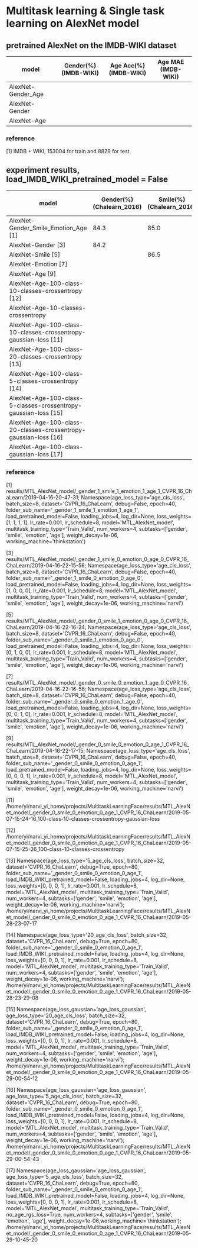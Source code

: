 # Multitask learning & Single task learning on AlexNet model



## pretrained AlexNet on the IMDB-WIKI dataset

model                                                 | Gender(%)(IMDB-WIKI)     |  Age Acc(%)(IMDB-WIKI)    | Age MAE (IMDB-WIKI)
----------------------------------------------------- |------------------------- | ------------------------- | ------------------------ 
AlexNet-Gender_Age                                    |                          |   　　                    |                     
AlexNet-Gender                                        |                          |                           |                          
AlexNet-Age                                           |                          |                           |                          

### reference

[1] IMDB + WIKI, 153004 for train and 8829 for test








## experiment results, load_IMDB_WIKI_pretrained_model = False

model                                                                 | Gender(%)(Chalearn_2016) | Smile(%)(Chalearn_2016) | Emotion Acc(%)(FER_2013) |   Age Acc(%)                 | Age MAE (ChaLearn_2016)
--------------------------------------------------------------------- |------------------------- | ----------------------- | ------------------------ | ---------------------------  | ---------------------
AlexNet-Gender_Smile_Emotion_Age [1]                                  |       84.3               |      85.0               |       58.3               |                              |  7.0
AlexNet-Gender [3]                                                    |       84.2               |                         |                          |                              | 
AlexNet-Smile  [5]                                                    |                          |     86.5                |                          |                              |
AlexNet-Emotion [7]                                                   |                          |                         |      61.3                |                              |
AlexNet-Age [9]                                                       |                          |                         |                          |                              | 7.7
AlexNet-Age-100-class-10-classes-crossentropy [12]                    |                          |                         |                          |                              | 6.9   
AlexNet-Age-10-classes-crossentropy                                   |                          |                         |                          |                              |                              
AlexNet-Age-100-class-10-classes-crossentropy-gaussian-loss [11]      |                          |                         |                          |                              |  6.4
AlexNet-Age-100-class-20-classes-crossentropy [13]                    |                          |                         |                          |                              |  6.77                
AlexNet-Age-100-class-5-classes-crossentropy [14]                     |                          |                         |                          |                              |  6.60          
AlexNet-Age-100-class-5-classes-crossentropy-gaussian-loss [15]       |                          |                         |                          |                              |  6.21                 
AlexNet-Age-100-class-20-classes-crossentropy-gaussian-loss [16]      |                          |                         |                          |                              |  6.94                
AlexNet-Age-100-class-gaussian-loss [17]                              |                          |                         |                          |                              |  7.26              




### reference

[1] results/MTL_AlexNet_model/_gender_1_smile_1_emotion_1_age_1_CVPR_16_ChaLearn/2019-04-16-20-47-31; Namespace(age_loss_type='age_cls_loss', batch_size=8, dataset='CVPR_16_ChaLearn', debug=False, epoch=40, folder_sub_name='_gender_1_smile_1_emotion_1_age_1', load_pretrained_model=False, loading_jobs=4, log_dir=None, loss_weights=[1, 1, 1, 1], lr_rate=0.001, lr_schedule=8, model='MTL_AlexNet_model', multitask_training_type='Train_Valid', num_workers=4, subtasks=['gender', 'smile', 'emotion', 'age'], weight_decay=1e-06, working_machine='thinkstation')

[3] results/MTL_AlexNet_model/_gender_1_smile_0_emotion_0_age_0_CVPR_16_ChaLearn/2019-04-16-22-15-56; Namespace(age_loss_type='age_cls_loss', batch_size=8, dataset='CVPR_16_ChaLearn', debug=False, epoch=40, folder_sub_name='_gender_1_smile_0_emotion_0_age_0', load_pretrained_model=False, loading_jobs=4, log_dir=None, loss_weights=[1, 0, 0, 0], lr_rate=0.001, lr_schedule=8, model='MTL_AlexNet_model', multitask_training_type='Train_Valid', num_workers=4, subtasks=['gender', 'smile', 'emotion', 'age'], weight_decay=1e-06, working_machine='narvi')

[5] results/MTL_AlexNet_model/_gender_0_smile_1_emotion_0_age_0_CVPR_16_ChaLearn/2019-04-16-22-16-24; Namespace(age_loss_type='age_cls_loss', batch_size=8, dataset='CVPR_16_ChaLearn', debug=False, epoch=40, folder_sub_name='_gender_0_smile_1_emotion_0_age_0', load_pretrained_model=False, loading_jobs=4, log_dir=None, loss_weights=[0, 1, 0, 0], lr_rate=0.001, lr_schedule=8, model='MTL_AlexNet_model', multitask_training_type='Train_Valid', num_workers=4, subtasks=['gender', 'smile', 'emotion', 'age'], weight_decay=1e-06, working_machine='narvi')

[7] results/MTL_AlexNet_model/_gender_0_smile_0_emotion_1_age_0_CVPR_16_ChaLearn/2019-04-16-22-16-56; Namespace(age_loss_type='age_cls_loss', batch_size=8, dataset='CVPR_16_ChaLearn', debug=False, epoch=40, folder_sub_name='_gender_0_smile_0_emotion_1_age_0', load_pretrained_model=False, loading_jobs=4, log_dir=None, loss_weights=[0, 0, 1, 0], lr_rate=0.001, lr_schedule=8, model='MTL_AlexNet_model', multitask_training_type='Train_Valid', num_workers=4, subtasks=['gender', 'smile', 'emotion', 'age'], weight_decay=1e-06, working_machine='narvi')

[9] results/MTL_AlexNet_model/_gender_0_smile_0_emotion_0_age_1_CVPR_16_ChaLearn/2019-04-16-22-17-15; Namespace(age_loss_type='age_cls_loss', batch_size=8, dataset='CVPR_16_ChaLearn', debug=False, epoch=40, folder_sub_name='_gender_0_smile_0_emotion_0_age_1', load_pretrained_model=False, loading_jobs=4, log_dir=None, loss_weights=[0, 0, 0, 1], lr_rate=0.001, lr_schedule=8, model='MTL_AlexNet_model', multitask_training_type='Train_Valid', num_workers=4, subtasks=['gender', 'smile', 'emotion', 'age'], weight_decay=1e-06, working_machine='narvi')  

[11] /home/yi/narvi_yi_home/projects/MultitaskLearningFace/results/MTL_AlexNet_model/_gender_0_smile_0_emotion_0_age_1_CVPR_16_ChaLearn/2019-05-07-15-24-16_100-class-10-classes-crossentropy-gaussian-loss

[12] /home/yi/narvi_yi_home/projects/MultitaskLearningFace/results/MTL_AlexNet_model/_gender_0_smile_0_emotion_0_age_1_CVPR_16_ChaLearn/2019-05-07-15-25-26_100-class-10-classes-crossentropy

[13] Namespace(age_loss_type='5_age_cls_loss', batch_size=32, dataset='CVPR_16_ChaLearn', debug=True, epoch=80, folder_sub_name='_gender_0_smile_0_emotion_0_age_1', load_IMDB_WIKI_pretrained_model=False, loading_jobs=4, log_dir=None, loss_weights=[0, 0, 0, 1], lr_rate=0.001, lr_schedule=8, model='MTL_AlexNet_model', multitask_training_type='Train_Valid', num_workers=4, subtasks=['gender', 'smile', 'emotion', 'age'], weight_decay=1e-06, working_machine='narvi'); /home/yi/narvi_yi_home/projects/MultitaskLearningFace/results/MTL_AlexNet_model/_gender_0_smile_0_emotion_0_age_1_CVPR_16_ChaLearn/2019-05-28-23-07-17

[14] Namespace(age_loss_type='20_age_cls_loss', batch_size=32, dataset='CVPR_16_ChaLearn', debug=True, epoch=80, folder_sub_name='_gender_0_smile_0_emotion_0_age_1', load_IMDB_WIKI_pretrained_model=False, loading_jobs=4, log_dir=None, loss_weights=[0, 0, 0, 1], lr_rate=0.001, lr_schedule=8, model='MTL_AlexNet_model', multitask_training_type='Train_Valid', num_workers=4, subtasks=['gender', 'smile', 'emotion', 'age'], weight_decay=1e-06, working_machine='narvi'); /home/yi/narvi_yi_home/projects/MultitaskLearningFace/results/MTL_AlexNet_model/_gender_0_smile_0_emotion_0_age_1_CVPR_16_ChaLearn/2019-05-28-23-29-08

[15] Namespace(age_loss_gaussian='age_loss_gaussian', age_loss_type='20_age_cls_loss', batch_size=32, dataset='CVPR_16_ChaLearn', debug=True, epoch=80, folder_sub_name='_gender_0_smile_0_emotion_0_age_1', load_IMDB_WIKI_pretrained_model=False, loading_jobs=4, log_dir=None, loss_weights=[0, 0, 0, 1], lr_rate=0.001, lr_schedule=8, model='MTL_AlexNet_model', multitask_training_type='Train_Valid', num_workers=4, subtasks=['gender', 'smile', 'emotion', 'age'], weight_decay=1e-06, working_machine='narvi'); /home/yi/narvi_yi_home/projects/MultitaskLearningFace/results/MTL_AlexNet_model/_gender_0_smile_0_emotion_0_age_1_CVPR_16_ChaLearn/2019-05-29-00-54-12

[16] Namespace(age_loss_gaussian='age_loss_gaussian', age_loss_type='5_age_cls_loss', batch_size=32, dataset='CVPR_16_ChaLearn', debug=True, epoch=80, folder_sub_name='_gender_0_smile_0_emotion_0_age_1', load_IMDB_WIKI_pretrained_model=False, loading_jobs=4, log_dir=None, loss_weights=[0, 0, 0, 1], lr_rate=0.001, lr_schedule=8, model='MTL_AlexNet_model', multitask_training_type='Train_Valid', num_workers=4, subtasks=['gender', 'smile', 'emotion', 'age'], weight_decay=1e-06, working_machine='narvi'); /home/yi/narvi_yi_home/projects/MultitaskLearningFace/results/MTL_AlexNet_model/_gender_0_smile_0_emotion_0_age_1_CVPR_16_ChaLearn/2019-05-29-00-54-43

[17] Namespace(age_loss_gaussian='age_loss_gaussian', age_loss_type='5_age_cls_loss', batch_size=32, dataset='CVPR_16_ChaLearn', debug=True, epoch=80, folder_sub_name='_gender_0_smile_0_emotion_0_age_1', load_IMDB_WIKI_pretrained_model=False, loading_jobs=4, log_dir=None, loss_weights=[0, 0, 0, 1], lr_rate=0.001, lr_schedule=8, model='MTL_AlexNet_model', multitask_training_type='Train_Valid', no_age_rgs_loss=True, num_workers=4, subtasks=['gender', 'smile', 'emotion', 'age'], weight_decay=1e-06,working_machine='thinkstation'); /home/yi/narvi_yi_home/projects/MultitaskLearningFace/results/MTL_AlexNet_model/_gender_0_smile_0_emotion_0_age_1_CVPR_16_ChaLearn/2019-05-29-10-45-20